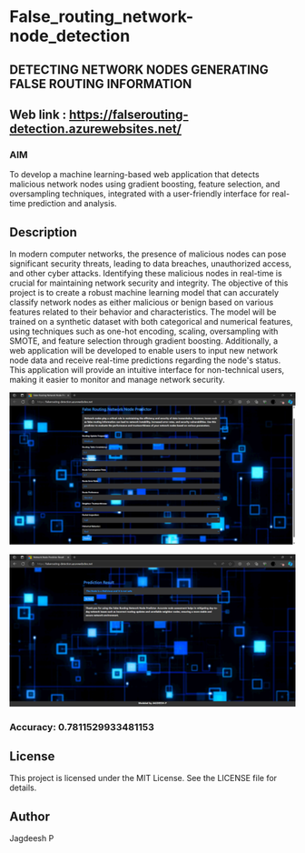 # False_routing_network-node_detection

## DETECTING NETWORK NODES GENERATING FALSE ROUTING INFORMATION

## Web link : https://falserouting-detection.azurewebsites.net/

### AIM
To develop a machine learning-based web application that detects malicious network nodes using gradient boosting, feature selection, and oversampling techniques, integrated with a user-friendly interface for real-time prediction and analysis. 

## Description
In modern computer networks, the presence of malicious nodes can pose significant security threats, leading to data breaches, unauthorized access, and other cyber attacks. Identifying these malicious nodes in real-time is crucial for maintaining network security and integrity. The objective of this project is to create a robust machine learning model that can accurately classify network nodes as either malicious or benign based on various features related to their behavior and characteristics. The model will be trained on a synthetic dataset with both categorical and numerical features, using techniques such as one-hot encoding, scaling, oversampling with SMOTE, and feature selection through gradient boosting. Additionally, a web application will be developed to enable users to input new network node data and receive real-time predictions regarding the node's status. This application will provide an intuitive interface for non-technical users, making it easier to monitor and manage network security.

![index_page](index.png)

![result_page](result.png)

### Accuracy: 0.7811529933481153

## License
This project is licensed under the MIT License. See the LICENSE file for details.

## Author
Jagdeesh P
